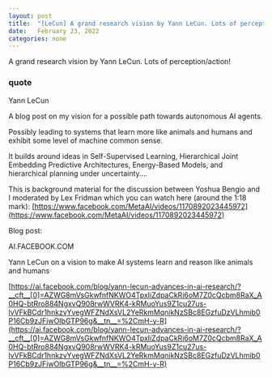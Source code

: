 ```yaml
---
layout: post
title:  "[LeCun] A grand research vision by Yann LeCun. Lots of perception/action!"
date:   February 23, 2022
categories: none
---
```






A grand research vision by Yann LeCun. Lots of perception/action!

### quote 

Yann LeCun


A blog post on my vision for a possible path towards autonomous AI agents.

Possibly leading to systems that learn more like animals and humans and exhibit some level of machine common sense.

It builds around ideas in Self-Supervised Learning, Hierarchical Joint Embedding Predictive Architectures, Energy-Based Models, and hierarchical planning under uncertainty....

This is background material for the discussion between Yoshua Bengio and I moderated by Lex Fridman which you can watch here (around the 1:18 mark): [https://www.facebook.com/MetaAI/videos/1170892023445972](https://www.facebook.com/MetaAI/videos/1170892023445972)

Blog post:






AI.FACEBOOK.COM




Yann LeCun on a vision to make AI systems learn and reason like animals and humans

 
[https://ai.facebook.com/blog/yann-lecun-advances-in-ai-research/?__cft__[0]=AZWG8mVsGkwfnfNKWO4TpxIiZdpaCkRi6oM7Z0cQcbm8RaX_A0HQ-btRro884NgxvQ908rwWVRK4-kRMuoYus9Z1cu27us-lvVFkBCdr1hnkzvYvegWFZNdXsVL2YeRkmMqnikNzSBc8EGzfuDzVLhmib0P16Cb9zJFiwOIbGTP96g&__tn__=%2CmH-y-R](https://ai.facebook.com/blog/yann-lecun-advances-in-ai-research/?__cft__[0]=AZWG8mVsGkwfnfNKWO4TpxIiZdpaCkRi6oM7Z0cQcbm8RaX_A0HQ-btRro884NgxvQ908rwWVRK4-kRMuoYus9Z1cu27us-lvVFkBCdr1hnkzvYvegWFZNdXsVL2YeRkmMqnikNzSBc8EGzfuDzVLhmib0P16Cb9zJFiwOIbGTP96g&__tn__=%2CmH-y-R)
